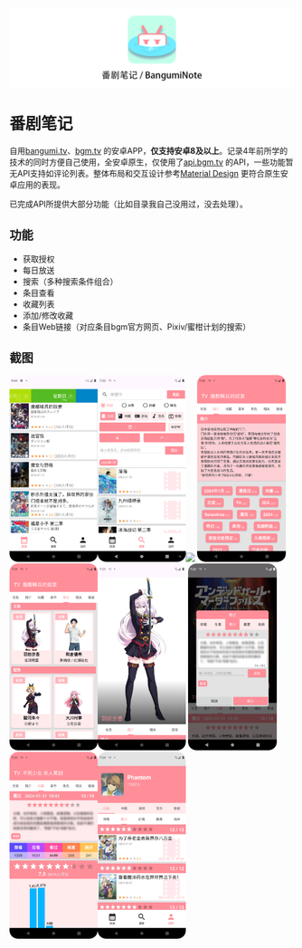 ![番剧笔记](./BangumiNote.png)

# 番剧笔记

自用[bangumi.tv](https://bangumi.tv)、[bgm.tv](https://bgm.tv)
的安卓APP，**仅支持安卓8及以上**。记录4年前所学的技术的同时方便自己使用，全安卓原生，仅使用了[api.bgm.tv](https://bangumi.github.io/api/)
的API，一些功能暂无API支持如评论列表。整体布局和交互设计参考[Material Design](https://m3.material.io/)
更符合原生安卓应用的表现。

已完成API所提供大部分功能（比如目录我自己没用过，没去处理）。

## 功能

+ 获取授权
+ 每日放送
+ 搜索（多种搜索条件组合）
+ 条目查看
+ 收藏列表
+ 添加/修改收藏
+ 条目Web链接（对应条目bgm官方网页、Pixiv/蜜柑计划的搜索）

## 截图

<img src="screenshot/Screenshot_20240202_0.png" width="31%"><img src="screenshot/Screenshot_20240217_1.png" width="31%"><img src="screenshot/Screenshot_20240217_2.png" width="31%">
<img src="screenshot/Screenshot_20240217_3.png" width="31%"><img src="screenshot/Screenshot_20240217_4.png" width="31%"><img src="screenshot/Screenshot_20240217_5.png" width="31%">
<img src="screenshot/Screenshot_20240217_6.png" width="31%"><img src="screenshot/Screenshot_20240217_7.png" width="31%"><img src="screenshot/Screenshot_20240217_8.png" width="31%">
